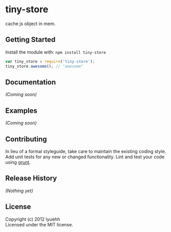 # tiny-store

cache js object in mem.

## Getting Started
Install the module with: `npm install tiny-store`

```javascript
var tiny_store = require('tiny-store');
tiny_store.awesome(); // "awesome"
```

## Documentation
_(Coming soon)_

## Examples
_(Coming soon)_

## Contributing
In lieu of a formal styleguide, take care to maintain the existing coding style. Add unit tests for any new or changed functionality. Lint and test your code using [grunt](https://github.com/gruntjs/grunt).

## Release History
_(Nothing yet)_

## License
Copyright (c) 2012 lyuehh  
Licensed under the MIT license.
